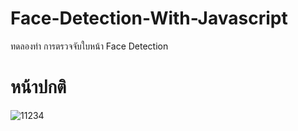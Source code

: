 # Face-Detection-With-Javascript
ทดลองทำ การตรวจจับใบหน้า Face Detection
# **หน้าปกติ**

![11234](https://user-images.githubusercontent.com/107096869/193867649-605304d6-e804-4a85-b429-ea71688198e5.JPG)
